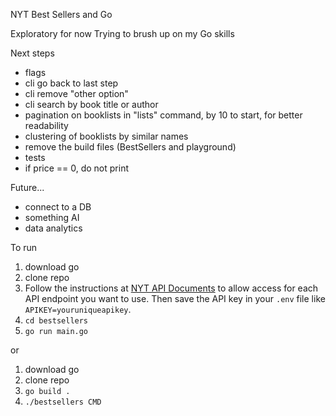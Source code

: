 NYT Best Sellers and Go

Exploratory for now
Trying to brush up on my Go skills

Next steps

- flags
- cli go back to last step
- cli remove "other option"
- cli search by book title or author
- pagination on booklists in "lists" command, by 10 to start, for better readability
- clustering of booklists by similar names
- remove the build files (BestSellers and playground)
- tests
- if price == 0, do not print

Future...

- connect to a DB
- something AI
- data analytics

To run

1. download go
2. clone repo
3. Follow the instructions at [NYT API Documents](https://developer.nytimes.com/get-started) to allow access for each API endpoint you want to use. Then save the API key in your `.env` file like `APIKEY=youruniqueapikey`.
4. `cd bestsellers`
5. `go run main.go`

or

1. download go
2. clone repo
3. `go build .`
4. `./bestsellers CMD`
